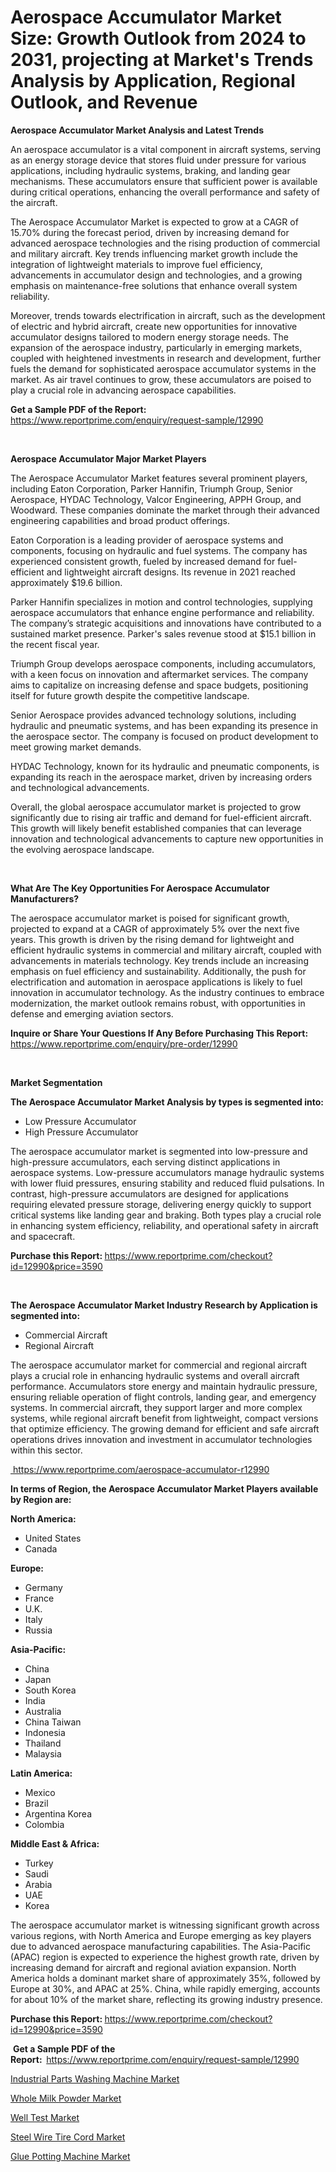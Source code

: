 <p><h1>Aerospace Accumulator Market Size: Growth Outlook from 2024 to 2031, projecting at Market's Trends Analysis by Application, Regional Outlook, and Revenue</h1></p><p><strong>Aerospace Accumulator Market Analysis and Latest Trends</strong></p>
<p><p>An aerospace accumulator is a vital component in aircraft systems, serving as an energy storage device that stores fluid under pressure for various applications, including hydraulic systems, braking, and landing gear mechanisms. These accumulators ensure that sufficient power is available during critical operations, enhancing the overall performance and safety of the aircraft.</p><p>The Aerospace Accumulator Market is expected to grow at a CAGR of 15.70% during the forecast period, driven by increasing demand for advanced aerospace technologies and the rising production of commercial and military aircraft. Key trends influencing market growth include the integration of lightweight materials to improve fuel efficiency, advancements in accumulator design and technologies, and a growing emphasis on maintenance-free solutions that enhance overall system reliability.</p><p>Moreover, trends towards electrification in aircraft, such as the development of electric and hybrid aircraft, create new opportunities for innovative accumulator designs tailored to modern energy storage needs. The expansion of the aerospace industry, particularly in emerging markets, coupled with heightened investments in research and development, further fuels the demand for sophisticated aerospace accumulator systems in the market. As air travel continues to grow, these accumulators are poised to play a crucial role in advancing aerospace capabilities.</p></p>
<p><strong>Get a Sample PDF of the Report:&nbsp;</strong> <a href="https://www.reportprime.com/enquiry/request-sample/12990">https://www.reportprime.com/enquiry/request-sample/12990</a></p>
<p>&nbsp;</p>
<p><strong>Aerospace Accumulator Major Market Players</strong></p>
<p><p>The Aerospace Accumulator Market features several prominent players, including Eaton Corporation, Parker Hannifin, Triumph Group, Senior Aerospace, HYDAC Technology, Valcor Engineering, APPH Group, and Woodward. These companies dominate the market through their advanced engineering capabilities and broad product offerings.</p><p>Eaton Corporation is a leading provider of aerospace systems and components, focusing on hydraulic and fuel systems. The company has experienced consistent growth, fueled by increased demand for fuel-efficient and lightweight aircraft designs. Its revenue in 2021 reached approximately $19.6 billion.</p><p>Parker Hannifin specializes in motion and control technologies, supplying aerospace accumulators that enhance engine performance and reliability. The company’s strategic acquisitions and innovations have contributed to a sustained market presence. Parker's sales revenue stood at $15.1 billion in the recent fiscal year.</p><p>Triumph Group develops aerospace components, including accumulators, with a keen focus on innovation and aftermarket services. The company aims to capitalize on increasing defense and space budgets, positioning itself for future growth despite the competitive landscape.</p><p>Senior Aerospace provides advanced technology solutions, including hydraulic and pneumatic systems, and has been expanding its presence in the aerospace sector. The company is focused on product development to meet growing market demands.</p><p>HYDAC Technology, known for its hydraulic and pneumatic components, is expanding its reach in the aerospace market, driven by increasing orders and technological advancements.</p><p>Overall, the global aerospace accumulator market is projected to grow significantly due to rising air traffic and demand for fuel-efficient aircraft. This growth will likely benefit established companies that can leverage innovation and technological advancements to capture new opportunities in the evolving aerospace landscape.</p></p>
<p>&nbsp;</p>
<p><strong>What Are The Key Opportunities For Aerospace Accumulator Manufacturers?</strong></p>
<p><p>The aerospace accumulator market is poised for significant growth, projected to expand at a CAGR of approximately 5% over the next five years. This growth is driven by the rising demand for lightweight and efficient hydraulic systems in commercial and military aircraft, coupled with advancements in materials technology. Key trends include an increasing emphasis on fuel efficiency and sustainability. Additionally, the push for electrification and automation in aerospace applications is likely to fuel innovation in accumulator technology. As the industry continues to embrace modernization, the market outlook remains robust, with opportunities in defense and emerging aviation sectors.</p></p>
<p><strong>Inquire or Share Your Questions If Any Before Purchasing This Report:</strong> <a href="https://www.reportprime.com/enquiry/pre-order/12990">https://www.reportprime.com/enquiry/pre-order/12990</a></p>
<p>&nbsp;</p>
<p><strong>Market Segmentation</strong></p>
<p><strong>The Aerospace Accumulator Market Analysis by types is segmented into:</strong></p>
<p><ul><li>Low Pressure Accumulator</li><li>High Pressure Accumulator</li></ul></p>
<p><p>The aerospace accumulator market is segmented into low-pressure and high-pressure accumulators, each serving distinct applications in aerospace systems. Low-pressure accumulators manage hydraulic systems with lower fluid pressures, ensuring stability and reduced fluid pulsations. In contrast, high-pressure accumulators are designed for applications requiring elevated pressure storage, delivering energy quickly to support critical systems like landing gear and braking. Both types play a crucial role in enhancing system efficiency, reliability, and operational safety in aircraft and spacecraft.</p></p>
<p><strong>Purchase this Report:&nbsp;</strong><a href="https://www.reportprime.com/checkout?id=12990&price=3590">https://www.reportprime.com/checkout?id=12990&price=3590</a></p>
<p>&nbsp;</p>
<p><strong>The Aerospace Accumulator Market Industry Research by Application is segmented into:</strong></p>
<p><ul><li>Commercial Aircraft</li><li>Regional Aircraft</li></ul></p>
<p><p>The aerospace accumulator market for commercial and regional aircraft plays a crucial role in enhancing hydraulic systems and overall aircraft performance. Accumulators store energy and maintain hydraulic pressure, ensuring reliable operation of flight controls, landing gear, and emergency systems. In commercial aircraft, they support larger and more complex systems, while regional aircraft benefit from lightweight, compact versions that optimize efficiency. The growing demand for efficient and safe aircraft operations drives innovation and investment in accumulator technologies within this sector.</p></p>
<p><a href="https://www.reportprime.com/aerospace-accumulator-r12990">&nbsp;https://www.reportprime.com/aerospace-accumulator-r12990</a></p>
<p><strong>In terms of Region, the Aerospace Accumulator Market Players available by Region are:</strong></p>
<p>
    <p> <strong> North America: </strong>
        <ul>
            <li>United States</li>
            <li>Canada</li>
        </ul>
        </p> 
    <p> <strong> Europe: </strong>
        <ul>
            <li>Germany</li>
            <li>France</li>
            <li>U.K.</li>
            <li>Italy</li>
            <li>Russia</li>
        </ul>
        </p> 
    <p> <strong> Asia-Pacific: </strong>
        <ul>
            <li>China</li>
            <li>Japan</li>
            <li>South Korea</li>
            <li>India</li>
            <li>Australia</li>
            <li>China Taiwan</li>
            <li>Indonesia</li>
            <li>Thailand</li>
            <li>Malaysia</li>
        </ul>
        </p> 
    <p> <strong> Latin America: </strong>
        <ul>
            <li>Mexico</li>
            <li>Brazil</li>
            <li>Argentina Korea</li>
            <li>Colombia</li>
        </ul>
        </p> 
    <p> <strong> Middle East & Africa: </strong>
        <ul>
            <li>Turkey</li>
            <li>Saudi</li>
            <li>Arabia</li>
            <li>UAE</li>
            <li>Korea</li>
        </ul>
    </p>
    </p>
<p><p>The aerospace accumulator market is witnessing significant growth across various regions, with North America and Europe emerging as key players due to advanced aerospace manufacturing capabilities. The Asia-Pacific (APAC) region is expected to experience the highest growth rate, driven by increasing demand for aircraft and regional aviation expansion. North America holds a dominant market share of approximately 35%, followed by Europe at 30%, and APAC at 25%. China, while rapidly emerging, accounts for about 10% of the market share, reflecting its growing industry presence.</p></p>
<p><strong>Purchase this Report: </strong><a href="https://www.reportprime.com/checkout?id=12990&price=3590">https://www.reportprime.com/checkout?id=12990&price=3590</a></p>
<p>&nbsp;<strong>Get a Sample PDF of the Report:&nbsp;&nbsp;</strong><a href="https://www.reportprime.com/enquiry/request-sample/12990">https://www.reportprime.com/enquiry/request-sample/12990</a></p>
<p><strong></strong></p>
<p><p><a href="https://medium.com/@soloncarter1929/future-of-industrial-parts-washing-machine-market-global-market-forecast-and-market-trends-fc45f068b853">Industrial Parts Washing Machine Market</a></p><p><a href="https://www.linkedin.com/pulse/mapping-whole-milk-powder-market-trends-challenges-breakthroughs-lxwtf?trackingId=kRB2%2BelETNCmNWULkRedFg%3D%3D">Whole Milk Powder Market</a></p><p><a href="https://www.linkedin.com/pulse/well-test-market-segmentation-geographical-regions-forcast-till-wwxve?trackingId=MEp8o7dLT6K3h8cW%2B0MV5w%3D%3D">Well Test Market</a></p><p><a href="https://issuu.com/reportprime-2/docs/steel-wire-tire-cord-market-size-20_9310e82ee45e58">Steel Wire Tire Cord Market</a></p><p><a href="https://medium.com/@soloncarter1929/how-are-regions-adapting-to-the-glue-potting-machine-market-dfa3c49bae5d">Glue Potting Machine Market</a></p></p>